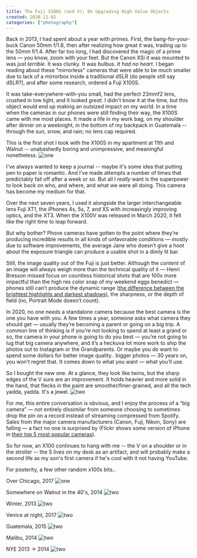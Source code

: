 ```yaml
---
title: The Fuji X100S (and V); On Upgrading High Value Objects
created: 2020-11-02
categories: ["photography"]
---
```


Back in 2013, I had spent about a year with primes. First, the bang-for-your-buck Canon 50mm f/1.8, then after realizing how great it was, trading up to the 50mm f/1.4. After far too long, I had discovered the magic of a prime lens — you know, zoom with your feet. But the Canon XSi it was mounted to was _just terrible_. It was clunky. It was bulbus. _It had no heart._ I began reading about these "mirrorless" cameras that were able to be much smaller due to lack of a mirrorbox inside a traditional dSLR (do people still say dSLR?), and after some research, ordered a Fuji X100S.

It was take-everywhere-with-you small, had the perfect 23mmf2 lens, crushed in low light, and it looked _great_. I didn't know it at the time, but this object would end up making an outsized impact on my world. In a time when the cameras in our phones were still finding their way, the X100S came with me most places. It made a life in my work bag, on my shoulder after dinner on a weeknight, in the bottom of my backpack in Guatemala -- through the sun, snow, and rain; no lens cap required.

This is the first shot I took with the X100S in my apartment at 11th and Walnut -- unabashedly boring and unimpressive, and meaningful nonetheless.
![one](/static/images/posts/2020-11-02-x100v/martinis.jpg)

I've always wanted to keep a journal -- maybe it's some idea that putting pen to paper is romantic. And I've made attempts a number of times that predictably fall off after a week or so. But all I _really_ want is the superpower to look back on who, and where, and what we were all doing. This camera has become my medium for that.

Over the next seven years, I used it alongside the larger interchangeable lens Fuji XT1, the iPhones 4s, 5s, 7, and XS with increasingly improving optics, and the XT3. When the X100V was released in March 2020, it felt like the right time to leap forward.

But why bother? Phone cameras have gotten to the point where they’re producing incredible results in all kinds of unfavorable conditions — mostly due to software improvements, the average Jane who doesn’t give a hoot about the exposure triangle can produce a usable shot in a dimly lit bar.

Still, the image quality out of the Fuji is just better. Although the _content_ of an image will always weigh more than the technical quality of it — Henri Bresson missed focus on countless historical shots that are 100x more impactful than the high res color snap of my weekend eggs benedict — phones still can’t produce the dynamic range ([the difference between the brightest highlights and darkest shadows](https://en.wikipedia.org/wiki/Dynamic_range#Photography)), the sharpness, or the depth of field (no, Portrait Mode doesn’t count).

In 2020, no one _needs_ a standalone camera because the best camera is the one you have with you. A few times a year, someone asks what camera they should get — usually they’re becoming a parent or going on a big trip. A common line of thinking is if you’re not looking to spend at least a grand or so, the camera in your phone is going to do you best — you’re not going to lug that big camera anywhere, and it’s a heckuva lot more work to ship the photos out to Instagram or the Grandparents. Or maybe you do want to spend some dollars for better image quality.. bigger photos — 30 years on, you won’t regret that. It comes down to what you want — what you’ll use.

So I bought the new one. At a glance, they look like twins, but the sharp edges of the V sure are an improvement. It holds heavier and more solid in the hand, that flecks in the paint are smoother/finer-grained, and all the tech yadda, yadda. It's a jewel.
![two](/static/images/posts/2020-11-02-x100v/sv.jpg)

For me, this entire conversation is obvious, and I enjoy the process of a “big camera” — not entirely dissimilar from someone choosing to sometimes drop the pin on a record instead of streaming compressed from Spotify. Sales from the major camera manufacturers (Canon, Fuji, Nikon, Sony) are falling — a fact no one is surprised by (Flickr shows some version of iPhone in [their top 5 most popular cameras](https://www.flickr.com/cameras)).

So for now, an X100 continues to hang with me -- the V on a shoulder or in the stroller -- the S lives on my desk as an artifact, and will probably make a second life as my son's first camera if he's cool with it not having YouTube.

For posterity, a few other random x100s bits..

Over Chicago, 2017
![one](/static/images/posts/2020-11-02-x100v/lights.jpg)

Somewhere on Walnut in the 40's, 2014
![two](/static/images/posts/2020-11-02-x100v/ang.jpg)

Winter, 2013
![two](/static/images/posts/2020-11-02-x100v/walnut.jpg)

Venice at night, 2017
![two](/static/images/posts/2020-11-02-x100v/venice.jpg)

Guatemala, 2015
![two](/static/images/posts/2020-11-02-x100v/gua.jpg)

Malibu, 2014
![two](/static/images/posts/2020-11-02-x100v/la.jpg)

NYE 2013 -> 2014
![two](/static/images/posts/2020-11-02-x100v/angches.jpg)


